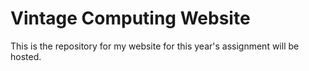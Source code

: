 # Vintage Computing Website
This is the repository for my website for this year's assignment will be hosted.
